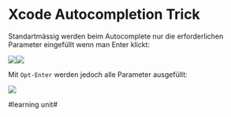
# Xcode Autocompletion Trick

Standartmässig werden beim Autocomplete nur die erforderlichen Parameter eingefüllt wenn man Enter klickt:

![][image-1]![][image-2]

Mit `Opt-Enter` werden jedoch alle Parameter ausgefüllt:

![][image-3]

[image-1]:	assets/Bildschirm%C2%ADfoto%202023-01-25%20um%2018.21.42.png
[image-2]:	assets/Bildschirm%C2%ADfoto%202023-01-25%20um%2018.22.58.png
[image-3]:	assets/Bildschirm%C2%ADfoto%202023-01-25%20um%2018.23.41.png

#learning unit#